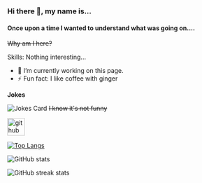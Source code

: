 ### Hi there 👋, my name is...
#### Once upon a time I wanted to understand what was going on....
~~Why am I here?~~

Skills: Nothing interesting...

- 🔭 I’m currently working on this page. 
- ⚡ Fun fact: I like coffee with ginger 


**Jokes**

![Jokes Card](https://readme-jokes.vercel.app/api)
~~I know it's not funny~~

[<img src='https://cdn.jsdelivr.net/npm/simple-icons@3.0.1/icons/github.svg' alt='github' height='40'>](https://github.com/TutaTamta)  

[![Top Langs](https://github-readme-stats.vercel.app/api/top-langs/?username=TutaTamta)](https://github.com/anuraghazra/github-readme-stats)

![GitHub stats](https://github-readme-stats.vercel.app/api?username=TutaTamta&show_icons=true)  

![GitHub streak stats](https://streak-stats.demolab.com/?user=TutaTamta)  

